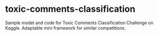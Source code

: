 # toxic-comments-classification
Sample model and code for Toxic Comments Classification Challenge on Kaggle. Adaptable mini framework for similar competitions.
